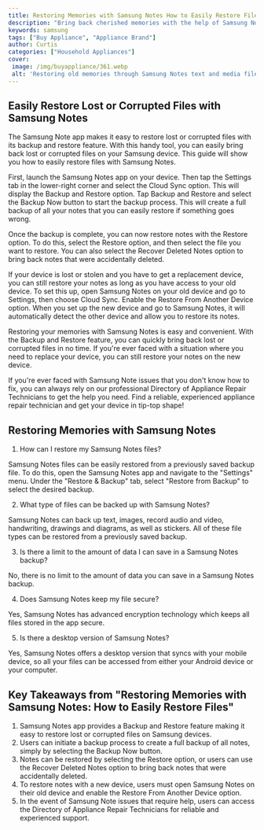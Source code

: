 ```yaml
---
title: Restoring Memories with Samsung Notes How to Easily Restore Files
description: "Bring back cherished memories with the help of Samsung Notes Learn how to quickly and easily restore all of your important files"
keywords: samsung
tags: ["Buy Appliance", "Appliance Brand"]
author: Curtis
categories: ["Household Appliances"]
cover: 
 image: /img/buyappliance/361.webp
 alt: 'Restoring old memories through Samsung Notes text and media files with easy-to-follow steps'
---
```

## Easily Restore Lost or Corrupted Files with Samsung Notes

The Samsung Note app makes it easy to restore lost or corrupted files with its backup and restore feature. With this handy tool, you can easily bring back lost or corrupted files on your Samsung device. This guide will show you how to easily restore files with Samsung Notes.

First, launch the Samsung Notes app on your device. Then tap the Settings tab in the lower-right corner and select the Cloud Sync option. This will display the Backup and Restore option. Tap Backup and Restore and select the Backup Now button to start the backup process. This will create a full backup of all your notes that you can easily restore if something goes wrong.

Once the backup is complete, you can now restore notes with the Restore option. To do this, select the Restore option, and then select the file you want to restore. You can also select the Recover Deleted Notes option to bring back notes that were accidentally deleted.

If your device is lost or stolen and you have to get a replacement device, you can still restore your notes as long as you have access to your old device. To set this up, open Samsung Notes on your old device and go to Settings, then choose Cloud Sync. Enable the Restore From Another Device option. When you set up the new device and go to Samsung Notes, it will automatically detect the other device and allow you to restore its notes.

Restoring your memories with Samsung Notes is easy and convenient. With the Backup and Restore feature, you can quickly bring back lost or corrupted files in no time. If you're ever faced with a situation where you need to replace your device, you can still restore your notes on the new device.

If you're ever faced with Samsung Note issues that you don't know how to fix, you can always rely on our professional Directory of Appliance Repair Technicians to get the help you need. Find a reliable, experienced appliance repair technician and get your device in tip-top shape!

## Restoring Memories with Samsung Notes

1. How can I restore my Samsung Notes files?

Samsung Notes files can be easily restored from a previously saved backup file. To do this, open the Samsung Notes app and navigate to the "Settings" menu. Under the "Restore & Backup" tab, select "Restore from Backup" to select the desired backup. 

2. What type of files can be backed up with Samsung Notes?

Samsung Notes can back up text, images, record audio and video, handwriting, drawings and diagrams, as well as stickers. All of these file types can be restored from a previously saved backup. 

3. Is there a limit to the amount of data I can save in a Samsung Notes backup?

No, there is no limit to the amount of data you can save in a Samsung Notes backup.

4. Does Samsung Notes keep my file secure?

Yes, Samsung Notes has advanced encryption technology which keeps all files stored in the app secure.

5. Is there a desktop version of Samsung Notes?

Yes, Samsung Notes offers a desktop version that syncs with your mobile device, so all your files can be accessed from either your Android device or your computer.

## Key Takeaways from "Restoring Memories with Samsung Notes: How to Easily Restore Files"
1. Samsung Notes app provides a Backup and Restore feature making it easy to restore lost or corrupted files on Samsung devices. 
2. Users can initiate a backup process to create a full backup of all notes, simply by selecting the Backup Now button. 
3. Notes can be restored by selecting the Restore option, or users can use the Recover Deleted Notes option to bring back notes that were accidentally deleted. 
4. To restore notes with a new device, users must open Samsung Notes on their old device and enable the Restore From Another Device option. 
5. In the event of Samsung Note issues that require help, users can access the Directory of Appliance Repair Technicians for reliable and experienced support.
